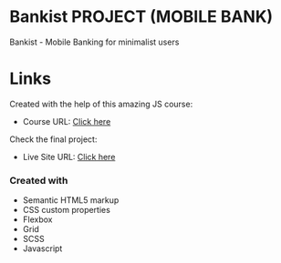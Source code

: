 # Bankist PROJECT (MOBILE BANK)

Bankist - Mobile Banking for minimalist users

# Links

Created with the help of this amazing JS course:

- Course URL: [Click here](https://www.udemy.com/course/the-complete-javascript-course/)

Check the final project:

- Live Site URL: [Click here](https://bankist-iosebkhe.netlify.app/)

### Created with

- Semantic HTML5 markup
- CSS custom properties
- Flexbox
- Grid
- SCSS
- Javascript

